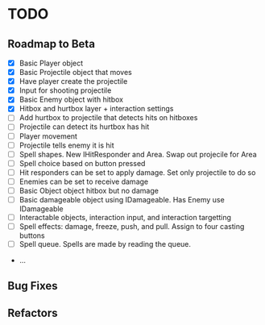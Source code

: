# TODO

## Roadmap to Beta

- [X] Basic Player object
- [X] Basic Projectile object that moves
- [X] Have player create the projectile
- [X] Input for shooting projectile
- [X] Basic Enemy object with hitbox
- [X] Hitbox and hurtbox layer + interaction settings
- [ ] Add hurtbox to projectile that detects hits on hitboxes
- [ ] Projectile can detect its hurtbox has hit
- [ ] Player movement
- [ ] Projectile tells enemy it is hit
- [ ] Spell shapes. New IHitResponder and Area. Swap out projecile for Area
- [ ] Spell choice based on button pressed
- [ ] Hit responders can be set to apply damage. Set only projectile to do so
- [ ] Enemies can be set to receive damage
- [ ] Basic Object object hitbox but no damage
- [ ] Basic damageable object using IDamageable. Has Enemy use IDamageable
- [ ] Interactable objects, interaction input, and interaction targetting
- [ ] Spell effects: damage, freeze, push, and pull. Assign to four casting buttons
- [ ] Spell queue. Spells are made by reading the queue.
- ...

## Bug Fixes

## Refactors